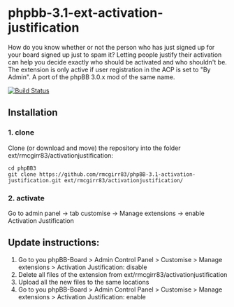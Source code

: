 phpbb-3.1-ext-activation-justification
=========================

How do you know whether or not the person who has just signed up for your board signed up just to spam it? Letting people justify their activation can help you decide exactly who should be activated and who shouldn't be. The extension is only active if user registration in the ACP is set to "By Admin". A port of the phpBB 3.0.x mod of the same name.

[![Build Status](https://travis-ci.org/rmcgirr83/phpBB-3.1-activation-justification.svg?branch=master)](https://travis-ci.org/rmcgirr83/phpBB-3.1-activation-justification)
## Installation

### 1. clone
Clone (or download and move) the repository into the folder ext/rmcgirr83/activationjustification:

```
cd phpBB3
git clone https://github.com/rmcgirr83/phpBB-3.1-activation-justification.git ext/rmcgirr83/activationjustification/
```

### 2. activate
Go to admin panel -> tab customise -> Manage extensions -> enable Activation Justification

## Update instructions:
1. Go to you phpBB-Board > Admin Control Panel > Customise > Manage extensions > Activation Justification: disable
2. Delete all files of the extension from ext/rmcgirr83/activationjustification
3. Upload all the new files to the same locations
4. Go to you phpBB-Board > Admin Control Panel > Customise > Manage extensions > Activation Justification: enable
